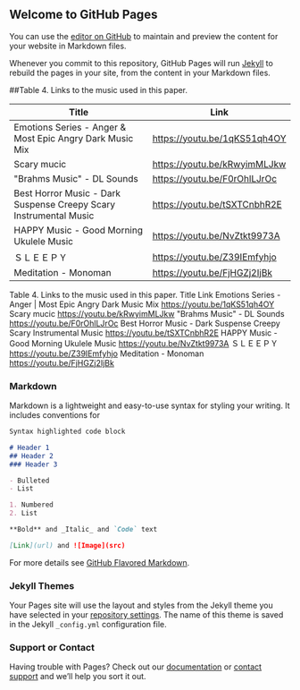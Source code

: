 ## Welcome to GitHub Pages

You can use the [editor on GitHub](https://github.com/whehd16/whehd16.github.io/edit/master/README.md) to maintain and preview the content for your website in Markdown files.

Whenever you commit to this repository, GitHub Pages will run [Jekyll](https://jekyllrb.com/) to rebuild the pages in your site, from the content in your Markdown files.

##Table 4. Links to the music used in this paper.

Title | Link
------------ | -------------
Emotions Series - Anger & Most Epic Angry Dark Music Mix | https://youtu.be/1qKS51qh4OY
Scary mucic | https://youtu.be/kRwyimMLJkw
"Brahms Music" - DL Sounds | https://youtu.be/F0rOhlLJrOc
Best Horror Music - Dark Suspense Creepy Scary Instrumental Music | https://youtu.be/tSXTCnbhR2E
HAPPY Music - Good Morning Ukulele Music | https://youtu.be/NvZtkt9973A
ＳＬＥＥＰＹ | https://youtu.be/Z39IEmfyhjo
Meditation - Monoman | https://youtu.be/FjHGZj2IjBk


Table 4. Links to the music used in this paper.
Title
Link
Emotions Series - Anger | Most Epic Angry Dark Music Mix
https://youtu.be/1qKS51qh4OY
Scary mucic
https://youtu.be/kRwyimMLJkw
"Brahms Music" - DL Sounds
https://youtu.be/F0rOhlLJrOc
Best Horror Music - Dark Suspense Creepy Scary Instrumental Music
https://youtu.be/tSXTCnbhR2E
HAPPY Music - Good Morning Ukulele Music
https://youtu.be/NvZtkt9973A
ＳＬＥＥＰＹ
https://youtu.be/Z39IEmfyhjo
Meditation - Monoman
https://youtu.be/FjHGZj2IjBk

### Markdown

Markdown is a lightweight and easy-to-use syntax for styling your writing. It includes conventions for

```markdown
Syntax highlighted code block

# Header 1
## Header 2
### Header 3

- Bulleted
- List

1. Numbered
2. List

**Bold** and _Italic_ and `Code` text

[Link](url) and ![Image](src)
```

For more details see [GitHub Flavored Markdown](https://guides.github.com/features/mastering-markdown/).

### Jekyll Themes

Your Pages site will use the layout and styles from the Jekyll theme you have selected in your [repository settings](https://github.com/whehd16/whehd16.github.io/settings). The name of this theme is saved in the Jekyll `_config.yml` configuration file.

### Support or Contact

Having trouble with Pages? Check out our [documentation](https://help.github.com/categories/github-pages-basics/) or [contact support](https://github.com/contact) and we’ll help you sort it out.
